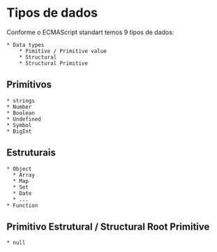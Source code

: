 # Tipos de dados

  Conforme o ECMAScript standart temos 9 tipos de dados:

    * Data types
        * Pimitive / Primitive value
        * Structural
        * Structural Primitive
      
  ## Primitivos

    * strings
    * Number
    * Boolean
    * Undefined
    * Symbol
    * BigInt

  ## Estruturais

    * Object
      * Array
      * Map
      * Set
      * Date
      * ...
    * Function

  ## Primitivo Estrutural / Structural Root Primitive

    * null